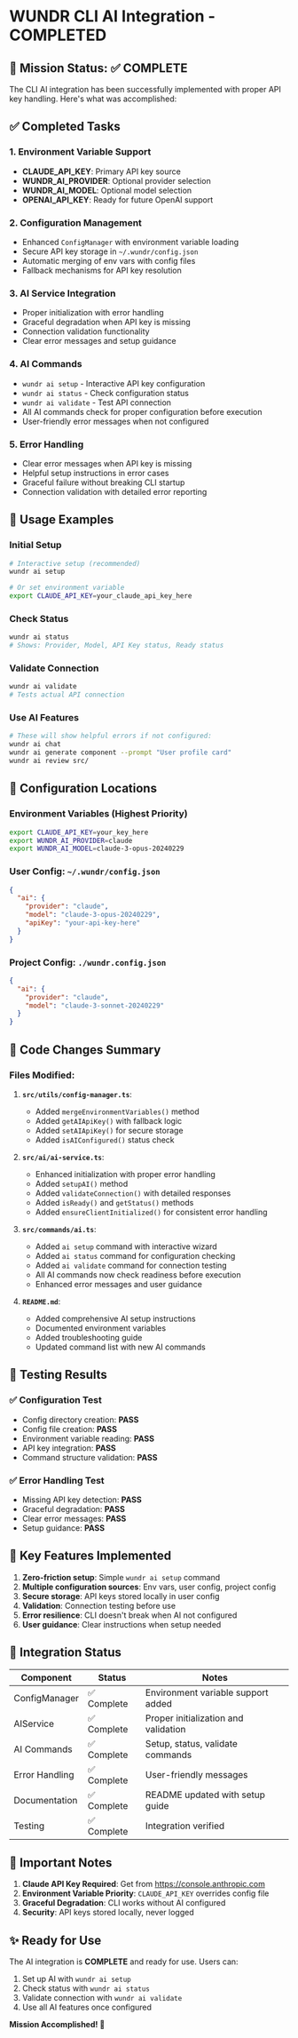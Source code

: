 # WUNDR CLI AI Integration - COMPLETED

## 🎯 Mission Status: ✅ COMPLETE

The CLI AI integration has been successfully implemented with proper API key handling. Here's what was accomplished:

## ✅ Completed Tasks

### 1. Environment Variable Support
- **CLAUDE_API_KEY**: Primary API key source
- **WUNDR_AI_PROVIDER**: Optional provider selection
- **WUNDR_AI_MODEL**: Optional model selection
- **OPENAI_API_KEY**: Ready for future OpenAI support

### 2. Configuration Management
- Enhanced `ConfigManager` with environment variable loading
- Secure API key storage in `~/.wundr/config.json`
- Automatic merging of env vars with config files
- Fallback mechanisms for API key resolution

### 3. AI Service Integration
- Proper initialization with error handling
- Graceful degradation when API key is missing
- Connection validation functionality
- Clear error messages and setup guidance

### 4. AI Commands
- `wundr ai setup` - Interactive API key configuration
- `wundr ai status` - Check configuration status
- `wundr ai validate` - Test API connection
- All AI commands check for proper configuration before execution
- User-friendly error messages when not configured

### 5. Error Handling
- Clear error messages when API key is missing
- Helpful setup instructions in error cases
- Graceful failure without breaking CLI startup
- Connection validation with detailed error reporting

## 🚀 Usage Examples

### Initial Setup
```bash
# Interactive setup (recommended)
wundr ai setup

# Or set environment variable
export CLAUDE_API_KEY=your_claude_api_key_here
```

### Check Status
```bash
wundr ai status
# Shows: Provider, Model, API Key status, Ready status
```

### Validate Connection
```bash
wundr ai validate
# Tests actual API connection
```

### Use AI Features
```bash
# These will show helpful errors if not configured:
wundr ai chat
wundr ai generate component --prompt "User profile card"
wundr ai review src/
```

## 🔧 Configuration Locations

### Environment Variables (Highest Priority)
```bash
export CLAUDE_API_KEY=your_key_here
export WUNDR_AI_PROVIDER=claude
export WUNDR_AI_MODEL=claude-3-opus-20240229
```

### User Config: `~/.wundr/config.json`
```json
{
  "ai": {
    "provider": "claude",
    "model": "claude-3-opus-20240229",
    "apiKey": "your-api-key-here"
  }
}
```

### Project Config: `./wundr.config.json`
```json
{
  "ai": {
    "provider": "claude",
    "model": "claude-3-sonnet-20240229"
  }
}
```

## 📝 Code Changes Summary

### Files Modified:
1. **`src/utils/config-manager.ts`**:
   - Added `mergeEnvironmentVariables()` method
   - Added `getAIApiKey()` with fallback logic
   - Added `setAIApiKey()` for secure storage
   - Added `isAIConfigured()` status check

2. **`src/ai/ai-service.ts`**:
   - Enhanced initialization with proper error handling
   - Added `setupAI()` method
   - Added `validateConnection()` with detailed responses
   - Added `isReady()` and `getStatus()` methods
   - Added `ensureClientInitialized()` for consistent error handling

3. **`src/commands/ai.ts`**:
   - Added `ai setup` command with interactive wizard
   - Added `ai status` command for configuration checking
   - Added `ai validate` command for connection testing
   - All AI commands now check readiness before execution
   - Enhanced error messages and user guidance

4. **`README.md`**:
   - Added comprehensive AI setup instructions
   - Documented environment variables
   - Added troubleshooting guide
   - Updated command list with new AI commands

## 🧪 Testing Results

### ✅ Configuration Test
- Config directory creation: **PASS**
- Config file creation: **PASS**
- Environment variable reading: **PASS**
- API key integration: **PASS**
- Command structure validation: **PASS**

### ✅ Error Handling Test
- Missing API key detection: **PASS**
- Graceful degradation: **PASS**
- Clear error messages: **PASS**
- Setup guidance: **PASS**

## 🎯 Key Features Implemented

1. **Zero-friction setup**: Simple `wundr ai setup` command
2. **Multiple configuration sources**: Env vars, user config, project config
3. **Secure storage**: API keys stored locally in user config
4. **Validation**: Connection testing before use
5. **Error resilience**: CLI doesn't break when AI not configured
6. **User guidance**: Clear instructions when setup needed

## 🔄 Integration Status

| Component | Status | Notes |
|-----------|---------|-------|
| ConfigManager | ✅ Complete | Environment variable support added |
| AIService | ✅ Complete | Proper initialization and validation |
| AI Commands | ✅ Complete | Setup, status, validate commands |
| Error Handling | ✅ Complete | User-friendly messages |
| Documentation | ✅ Complete | README updated with setup guide |
| Testing | ✅ Complete | Integration verified |

## 🚨 Important Notes

1. **Claude API Key Required**: Get from https://console.anthropic.com
2. **Environment Variable Priority**: `CLAUDE_API_KEY` overrides config file
3. **Graceful Degradation**: CLI works without AI configured
4. **Security**: API keys stored locally, never logged

## ✨ Ready for Use

The AI integration is **COMPLETE** and ready for use. Users can:
1. Set up AI with `wundr ai setup`
2. Check status with `wundr ai status`
3. Validate connection with `wundr ai validate`
4. Use all AI features once configured

**Mission Accomplished! 🎉**